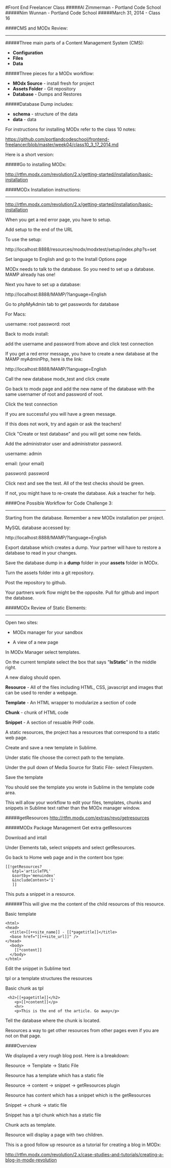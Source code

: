 #Front End Freelancer Class
#####Al Zimmerman - Portland Code School
#####Nim Wunnan - Portland Code School
#####March 31, 2014 - Class 16

####CMS and MODx Review:
____________________________________________________________________________

#####Three main parts of a Content Management System (CMS):

* **Configuration**
* **Files**
* **Data**

#####Three pieces for a MODx workflow:

* **MOdx Source** - install fresh for project
* **Assets  Folder** - Git repository
* **Database** - Dumps and Restores

#####Database Dump includes:

* **schema** - structure of the data
* **data** - data 

For instructions for installing MODx refer to the class 10 notes:

https://github.com/portlandcodeschool/frontend-freelancer/blob/master/week04/class10_3_17_2014.md

Here is a short version:

#####Go to installing MODx:

http://rtfm.modx.com/revolution/2.x/getting-started/installation/basic-installation


####MODx Installation instructions:
____________________________________________________________________________

http://rtfm.modx.com/revolution/2.x/getting-started/installation/basic-installation

When you get a red error page, you have to setup.

Add setup to the end of the URL

To use the setup:

http://localhost:8888/resources/modx/modxtest/setup/index.php?s=set

Set language to English and go to the Install Options page

MODx needs to talk to the database.  So you need to set up a database.  MAMP already has one!


Next you have to set up a database:

http://localhost:8888/MAMP/?language=English


Go to phpMyAdmin tab to get passwords for database

For Macs:

username: root
password: root

Back to modx install:

add the username and password from above and click test connection

If you get a red error message, you have to create a new database at the MAMP myAdminPhp,
here is the link:

http://localhost:8888/MAMP/?language=English

Call the new database modx_test and click create

Go back to modx page and add the new name of the database with the same usernamer of root and password of root.

Click the test connection

If you are successful you will have a green message.

If this does not work, try and again or ask the teachers!

Click "Create or test database" and you will get some new fields.

Add the administrator user and administrator password.

username: admin

email:  (your email)

password: password

Click next and see the test.  All of the test checks should be green.

If not, you might have to re-create the database. Ask a teacher for help.


####One Possible Workflow for Code Challenge 3:
____________________________________________________________________________


Starting from the database.  Remember a new MODx installation per project.

MySQL database accessed by:

http://localhost:8888/MAMP/?language=English

Export database which creates a dump.  Your partner will have to restore a database to read in your changes.

Save the database dump in a **dump** folder in your **assets** folder in MODx.

Turn the assets folder into a git repository.

Post the repository to github.


Your partners work flow might be the opposite. Pull for github and import the database.


####MODx Review of Static Elements:
____________________________________________________________________________

Open two sites:

* MODx manager for your sandbox

* A view of a new page

In MODx Manager select templates.

On the current template select the box that says "**IsStatic**" in the middle right.

A new dialog should open.

**Resource** - All of the files including HTML, CSS, javascript and images that can be used to render a webpage.

**Template** - An HTML wrapper to modularize a section of code

**Chunk** - chunk of HTML code

**Snippet** - A section of resuable PHP code.

A static resources, the project has a resources that correspond to a static web page.

Create and save a new template in Sublime.

Under static file choose the correct path to the template.

Under the pull down of Media Source for Static File- select Filesystem.

Save the template

You should see the template you wrote in Sublime in the template code area.

This will allow your workflow to edit your files, templates, chunks and snippets in Sublime text rather than the MODx manager window.


#####getResources
http://rtfm.modx.com/extras/revo/getresources


#####MODx Package Management
Get extra getResources

Download and intall

Under Elements tab, select snippets and select getResources.

Go back to Home web page and in the content box type:

```
[[!getResources?
   &tpl='articleTPL'   
   &sortby='menuindex'   
   &includeContent='1'   
   ]]  
 ``` 

This puts a snippet in a resource.  

######This will give me the content of the child resources of this resource.


Basic template

```
<html>
<head>
  <title>[[++site_name]] - [[*pagetitle]]</title>
  <base href="[[++site_url]]" />
</head>
  <body>
    [[*content]]
  </body>
</html>
```

Edit the snippet in Sublime text


tpl or a template structures the resources


Basic chunk as tpl

```
 <h2>[[+pagetitle]]</h2>
    <p>[[+content]]</p>
    <hr>
    <p>This is the end of the article. Go away</p>
 ```

Tell the database where the chunk is located.

Resources a way to get other resources from other pages even if you are not on that page.

####Overview

We displayed a very rough blog post.  Here is a breakdown:


Resource -> Template -> Static File

Resource has a template which has a static file

Resource -> content -> snippet -> getResources plugin

Resource has content which has a snippet which is the getResources

Snippet -> chunk -> static file

Snippet has a tpl chunk which has a static file


Chunk acts as template.

Resource will display a page with two children.


This is a good follow up resource as a tutorial for creating a blog in MODx:

http://rtfm.modx.com/revolution/2.x/case-studies-and-tutorials/creating-a-blog-in-modx-revolution








